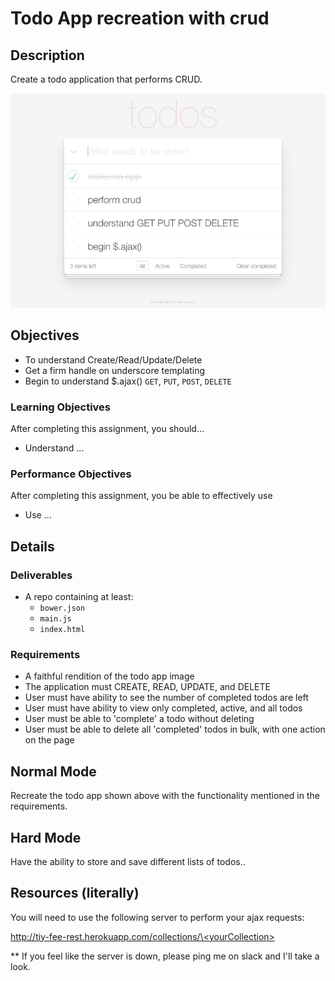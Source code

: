 # Todo App recreation with crud

## Description
Create a todo application that performs CRUD.

![](assets/todo-crud.png)

## Objectives

* To understand Create/Read/Update/Delete
* Get a firm handle on underscore templating
* Begin to understand $.ajax() `GET`, `PUT`, `POST`, `DELETE`

### Learning Objectives

After completing this assignment, you should…

* Understand ...

### Performance Objectives

After completing this assignment, you be able to effectively use

* Use ...


## Details

### Deliverables

* A repo containing at least:
  * `bower.json`
  * `main.js`
  * `index.html`

### Requirements

* A faithful rendition of the todo app image
* The application must CREATE, READ, UPDATE, and DELETE
* User must have ability to see the number of completed todos are left
* User must have ability to view only completed, active, and all todos
* User must be able to 'complete' a todo without deleting
* User must be able to delete all 'completed' todos in bulk, with one action on the page

## Normal Mode

Recreate the todo app shown above with the functionality mentioned in the requirements.

## Hard Mode

Have the ability to store and save different lists of todos..


## Resources (literally)

You will need to use the following server to perform your ajax requests:

[http://tiy-fee-rest.herokuapp.com/collections/\<yourCollection\>](http://tiy-fee-rest.herokuapp.com/collections/tacobell)

** If you feel like the server is down, please ping me on slack and I'll take a look.
